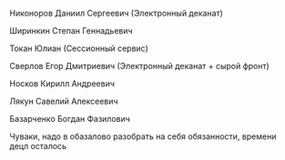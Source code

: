 Никоноров Даниил Сергеевич (Электронный деканат)

Ширинкин Степан Геннадьевич

Токан Юлиан (Сессионный сервис)

Сверлов Егор Дмитриевич (Электронный деканат + сырой фронт)

Носков Кирилл Андреевич

Лякун Савелий Алексеевич

Базарченко Богдан Фазилович

Чуваки, надо в обазалово разобрать на себя обязанности, времени децл осталось
